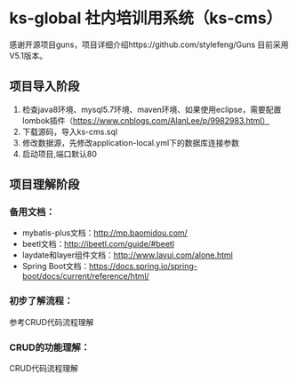 
# ks-global 社内培训用系统（ks-cms）
感谢开源项目guns，项目详细介绍https://github.com/stylefeng/Guns 目前采用V5.1版本。

## 项目导入阶段
1. 检查java8环境、mysql5.7环境、maven环境、如果使用eclipse，需要配置lombok插件（https://www.cnblogs.com/AlanLee/p/9982983.html）
2. 下载源码，导入ks-cms.sql
3. 修改数据源，先修改application-local.yml下的数据库连接参数
4. 启动项目,端口默认80

## 项目理解阶段

### 备用文档：
* mybatis-plus文档：http://mp.baomidou.com/
* beetl文档：http://ibeetl.com/guide/#beetl
* laydate和layer组件文档：http://www.layui.com/alone.html
* Spring Boot文档：https://docs.spring.io/spring-boot/docs/current/reference/html/

### 初步了解流程：
参考CRUD代码流程理解

### CRUD的功能理解：
CRUD代码流程理解







